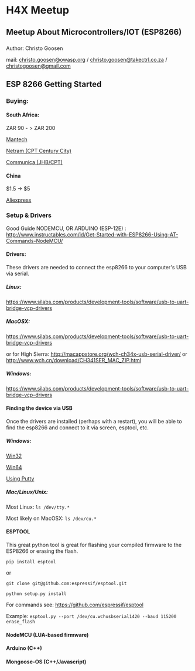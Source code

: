 # H4X Meetup

## Meetup About Microcontrollers/IOT (ESP8266)

###
Author: Christo Goosen

mail: christo.goosen@owasp.org / christo.goosen@takectrl.co.za / christogoosen@gmail.com


## ESP 8266 Getting Started

### Buying:
#### South Africa:
ZAR 90 - > ZAR 200

[Mantech](http://www.mantech.co.za/Stock.aspx?Query=esp8266and)

[Netram (CPT Century City)](https://www.netram.co.za/search?controller=search&orderby=position&orderway=desc&search_query=esp8266&submit_search=)

[Communica (JHB/CPT)](http://www.communica.co.za/Catalog/Browse?search=esp%208266)

#### China

$1.5 -> $5

[Aliexpress](https://www.aliexpress.com/wholesale?catId=0&initiative_id=SB_20180410112630&SearchText=esp+8266)

### Setup & Drivers

Good Guide NODEMCU, OR ARDUINO (ESP-12E)
: http://www.instructables.com/id/Get-Started-with-ESP8266-Using-AT-Commands-NodeMCU/

#### Drivers:
These drivers are needed to connect the esp8266 to your computer's USB via serial. 
##### Linux:
https://www.silabs.com/products/development-tools/software/usb-to-uart-bridge-vcp-drivers
##### MacOSX:
https://www.silabs.com/products/development-tools/software/usb-to-uart-bridge-vcp-drivers

or for High Sierra:
http://macappstore.org/wch-ch34x-usb-serial-driver/
or http://www.wch.cn/download/CH341SER_MAC_ZIP.html
##### Windows:
https://www.silabs.com/products/development-tools/software/usb-to-uart-bridge-vcp-drivers

#### Finding the device via USB
Once the drivers are installed (perhaps with a restart), you will be able to find the esp8266 and connect to it via screen, esptool, etc.

##### Windows:
[Win32](https://github.com/nodemcu/nodemcu-flasher/raw/master/Win32/Release/ESP8266Flasher.exe)

[Win64](https://github.com/nodemcu/nodemcu-flasher/raw/master/Win64/Release/ESP8266Flasher.exe)

[Using Putty](http://flower-platform.com/2015/12/16/esp8266-with-at-commands-connect-from-pc-with-putty/)

##### Mac/Linux/Unix:
Most Linux: `
ls /dev/tty.* `

Most likely on MacOSX: `ls /dev/cu.*`


#### ESPTOOL
This great python tool is great for flashing your compiled firmware to the ESP8266 or erasing the flash.

`pip install esptool`

or

`git clone git@github.com:espressif/esptool.git`

`python setup.py install`

For commands see: https://github.com/espressif/esptool

Example: `esptool.py --port /dev/cu.wchusbserial1420 --baud 115200 erase_flash`

#### NodeMCU (LUA-based firmware)

#### Arduino (C++)

#### Mongoose-OS (C++/Javascript)


